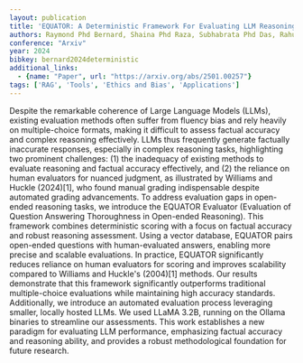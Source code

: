 ```yaml
---
layout: publication
title: 'EQUATOR: A Deterministic Framework For Evaluating LLM Reasoning With Open-ended Questions. # V1.0.0-beta'
authors: Raymond Phd Bernard, Shaina Phd Raza, Subhabrata Phd Das, Rahul Murugan
conference: "Arxiv"
year: 2024
bibkey: bernard2024deterministic
additional_links:
  - {name: "Paper", url: "https://arxiv.org/abs/2501.00257"}
tags: ['RAG', 'Tools', 'Ethics and Bias', 'Applications']
---
```

Despite the remarkable coherence of Large Language Models (LLMs), existing
evaluation methods often suffer from fluency bias and rely heavily on
multiple-choice formats, making it difficult to assess factual accuracy and
complex reasoning effectively. LLMs thus frequently generate factually
inaccurate responses, especially in complex reasoning tasks, highlighting two
prominent challenges: (1) the inadequacy of existing methods to evaluate
reasoning and factual accuracy effectively, and (2) the reliance on human
evaluators for nuanced judgment, as illustrated by Williams and Huckle
(2024)[1], who found manual grading indispensable despite automated grading
advancements.
  To address evaluation gaps in open-ended reasoning tasks, we introduce the
EQUATOR Evaluator (Evaluation of Question Answering Thoroughness in Open-ended
Reasoning). This framework combines deterministic scoring with a focus on
factual accuracy and robust reasoning assessment. Using a vector database,
EQUATOR pairs open-ended questions with human-evaluated answers, enabling more
precise and scalable evaluations. In practice, EQUATOR significantly reduces
reliance on human evaluators for scoring and improves scalability compared to
Williams and Huckle's (2004)[1] methods.
  Our results demonstrate that this framework significantly outperforms
traditional multiple-choice evaluations while maintaining high accuracy
standards. Additionally, we introduce an automated evaluation process
leveraging smaller, locally hosted LLMs. We used LLaMA 3.2B, running on the
Ollama binaries to streamline our assessments. This work establishes a new
paradigm for evaluating LLM performance, emphasizing factual accuracy and
reasoning ability, and provides a robust methodological foundation for future
research.
